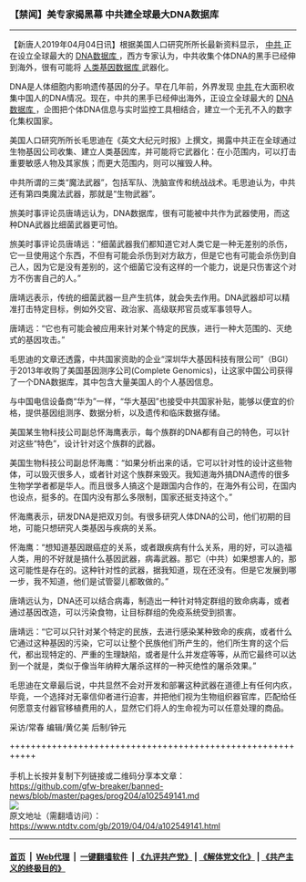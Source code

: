 ### 【禁闻】美专家揭黑幕 中共建全球最大DNA数据库
------------------------

<div class="post_content" itemprop="articleBody">
 <p>
  【新唐人2019年04月04日讯】根据美国人口研究所所长最新资料显示，
  <a href="https://www.ntdtv.com/gb/中共.htm">
   中共
  </a>
  正在设立全球最大的
  <a href="https://www.ntdtv.com/gb/dna数据库.htm">
   DNA数据库
  </a>
  ，西方专家认为，中共收集个体DNA的黑手已经伸到海外，很有可能将
  <a href="https://www.ntdtv.com/gb/人类基因数据库.htm">
   人类基因数据库
  </a>
  武器化。
 </p>
 <p>
  DNA是人体细胞内影响遗传基因的分子。早在几年前，外界发现
  <a href="https://www.ntdtv.com/gb/中共.htm">
   中共
  </a>
  在大面积收集中国人的DNA情况。现在，中共的黑手已经伸出海外，正设立全球最大的
  <a href="https://www.ntdtv.com/gb/dna数据库.htm">
   DNA数据库
  </a>
  ，企图把个体DNA信息与实时监控工具相结合，建立一个无孔不入的数字化集权国家。
 </p>
 <p>
  美国人口研究所所长毛思迪在《英文大纪元时报》上撰文，揭露中共正在全球通过生物基因公司收集、建立人类基因库，并可能将它武器化：在小范围内，可以打击重要敏感人物及其家族；而更大范围内，则可以摧毁人种。
 </p>
 <p>
  中共所谓的三类“魔法武器”，包括军队、洗脑宣传和统战战术。毛思迪认为，中共还有第四类魔法武器，那就是“生物武器”。
 </p>
 <p>
  旅美时事评论员唐靖远认为，DNA数据库，很有可能被中共作为武器使用，而这种DNA武器比细菌武器更可怕。
 </p>
 <p>
  旅美时事评论员唐靖远：“细菌武器我们都知道它对人类它是一种无差别的杀伤，它一旦使用这个东西，不但有可能会杀伤到对方敌方，但是它也有可能会杀伤到自己人，因为它是没有差别的，这个细菌它没有这样的一个能力，说是只伤害这个对方不伤害自己的人。”
 </p>
 <p>
  唐靖远表示，传统的细菌武器一旦产生抗体，就会失去作用。DNA武器却可以精准打击特定目标，例如外交官、政治家、高级联邦官员或军事领导人。
 </p>
 <p>
  唐靖远：“它也有可能会被应用来针对某个特定的民族，进行一种大范围的、灭绝式的基因攻击。”
 </p>
 <p>
  毛思迪的文章还透露，中共国家资助的企业“深圳华大基因科技有限公司”（BGI）于2013年收购了美国基因测序公司(Complete Genomics)，让这家中国公司获得了一个DNA数据库，其中包含大量美国人的个人基因信息。
 </p>
 <p>
  与中国电信设备商“华为”一样，“华大基因”也接受中共国家补贴，能够以便宜的价格，提供基因组测序、数据分析，以及遗传和临床数据存储。
 </p>
 <p>
  美国某生物科技公司副总怀海鹰表示，每个族群的DNA都有自己的特色，可以针对这些“特色”，设计针对这个族群的武器。
 </p>
 <p>
  美国生物科技公司副总怀海鹰：“如果分析出来的话，它可以针对性的设计这些物体，可以毁灭很多人，或者针对这个族群来毁灭。我知道海外搞DNA遗传的很多生物学学者都是华人。而且很多人搞这个是跟国内合作的，在海外有公司，在国内也设点，挺多的。在国内没有那么多限制，国家还挺支持这个。”
 </p>
 <p>
  怀海鹰表示，研发DNA是把双刃剑。有很多研究人体DNA的公司，他们初期的目地，可能只想研究人类基因与疾病的关系。
 </p>
 <p>
  怀海鹰：“想知道基因跟癌症的关系，或者跟疾病有什么关系，用的好，可以造福人类，用的不好就是搞什么基因武器，病毒武器。那它（中共）如果想害人的，那这可能性是存在的。这种针对性的武器，据我知道，现在还没有。但是它发展到哪一步，我不知道，他们是试管婴儿都敢做的。”
 </p>
 <p>
  唐靖远认为，DNA还可以结合病毒，制造出一种针对特定群组的致命病毒，或者通过基因改造，可以污染食物，让目标群组的免疫系统受到损害。
 </p>
 <p>
  唐靖远：“它可以只针对某个特定的民族，去进行感染某种致命的疾病，或者什么它通过这种基因的污染，它可以让整个民族他们所产生的，他们所生育的这个后代，都出现特定的、严重的生理缺陷，或者是什么并发症等等，从而它最终可以达到一个就是，类似于像当年纳粹大屠杀这样的一种灭绝性的屠杀效果。”
 </p>
 <p>
  毛思迪在文章最后说，中共显然不会对开发和部署这种武器在道德上有任何内疚，毕竟，一个选择对无辜信仰者进行迫害，并把他们视为生物组织器官库，匹配给任何愿意支付器官移植费用的人，显然它们将人的生命视为可以任意处理的商品。
 </p>
 <p>
  采访/常春 编辑/黄亿美 后制/钟元
 </p>
 <p>
 </p>
 <div class="single_ad">
 </div>
</div>

+++++++++++++++++++++++++++++++++++++++++++++++++++++++++++<br/><br/>
手机上长按并复制下列链接或二维码分享本文章：<br/>
https://github.com/gfw-breaker/banned-news/blob/master/pages/prog204/a102549141.md <br/>
<a href='https://github.com/gfw-breaker/banned-news/blob/master/pages/prog204/a102549141.md'><img src='https://github.com/gfw-breaker/banned-news/blob/master/pages/prog204/a102549141.md.png'/></a> <br/>
原文地址（需翻墙访问）：https://www.ntdtv.com/gb/2019/04/04/a102549141.html


------------------------
#### [首页](https://github.com/gfw-breaker/banned-news/blob/master/README.md) &nbsp;|&nbsp; [Web代理](https://github.com/labour-camp/helloworld) &nbsp;|&nbsp; [一键翻墙软件](https://github.com/gfw-breaker/nogfw/blob/master/README.md) &nbsp;| [《九评共产党》](https://github.com/gfw-breaker/9ping.md/blob/master/README.md#九评之一评共产党是什么) | [《解体党文化》](https://github.com/gfw-breaker/jtdwh.md/blob/master/README.md) | [《共产主义的终极目的》](https://github.com/gfw-breaker/gczydzjmd.md/blob/master/README.md)

